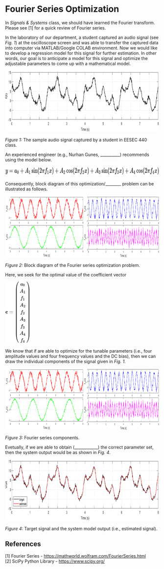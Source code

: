 # Fourier Series Optimization
In *Signals & Systems* class, we should have learned the Fourier transform. Please see [1] for a quick review of Fourier series.

In the laboratory of our department, a student captured an audio signal (see *Fig. 1*) at the oscilloscope screen and was able to transfer the captured data into computer via MATLAB/Google COLAB environment. Now we would like to develop a regression model for this signal for further estimation. In other words, our goal is to anticipate a model for this signal and optimize the adjustable parameters to come up with a mathematical model.

<img src="figure/sample audio signal.png" alt="sample audio signal" height="200"/>

*Figure 1:* The sample audio signal captured by a student in EESEC 440 class.

An experienced engineer (e.g., Nurhan Gunes, __________) recommends using the model below.

<img src="math/fourier anticipated model single line.JPG" alt="fourier series anticipated model" height="30"/>

Consequently, block diagram of this optimization/________ problem can be illustrated as follows.

<img src="figure/fourier series components.png" alt="fourier series components" height="200"/>

*Figure 2:* Block diagram of the Fourier series optimization problem.

Here, we seek for the optimal value of the coefficient vector

<img src="math/c vector.JPG" alt="coefficient vector" height="200"/>

We know that if are able to optimize for the tunable parameters (i.e., four amplitude values and four frequency values and the DC bias), then we can draw the individual components of the signal given in *Fig. 1*.

<img src="figure/fourier series components.png" alt="fourier series components" height="200"/>

*Figure 3:* Fourier series components.

Evetually, if we are able to obtain (____________) the correct parameter set, then the system output would be as shown in *Fig. 4*.

<img src="figure/target and estimate fourier.png" alt="target signal and the system output for the fourier optimization problem" height="200"/>

*Figure 4:* Target signal and the system model output (i.e., estimated signal).
## References
[1] Fourier Series - https://mathworld.wolfram.com/FourierSeries.html</br>
[2] SciPy Python Library - https://www.scipy.org/</br>
